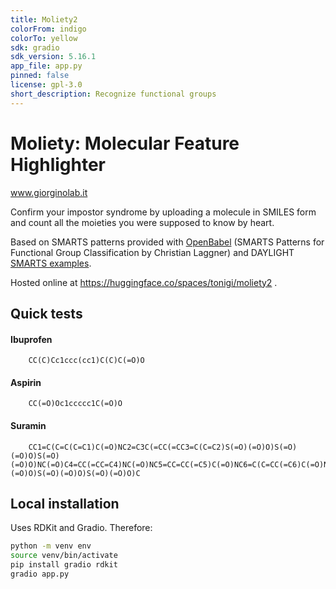 ```yaml
---
title: Moliety2
colorFrom: indigo
colorTo: yellow
sdk: gradio
sdk_version: 5.16.1
app_file: app.py
pinned: false
license: gpl-3.0
short_description: Recognize functional groups
---
```


# Moliety: Molecular Feature Highlighter

www.giorginolab.it

Confirm your impostor syndrome by uploading a molecule in SMILES form and count all the moieties you were supposed to know by heart.

Based on SMARTS patterns provided with [OpenBabel](https://github.com/openbabel/openbabel/blob/master/data/SMARTS_InteLigand.txt) (SMARTS Patterns for Functional Group Classification by Christian Laggner) and DAYLIGHT [SMARTS examples](https://www.daylight.com/dayhtml_tutorials/languages/smarts/smarts_examples.html).

Hosted online at https://huggingface.co/spaces/tonigi/moliety2 .




## Quick tests

#### Ibuprofen
        CC(C)Cc1ccc(cc1)C(C)C(=O)O
#### Aspirin
        CC(=O)Oc1ccccc1C(=O)O
#### Suramin
        CC1=C(C=C(C=C1)C(=O)NC2=C3C(=CC(=CC3=C(C=C2)S(=O)(=O)O)S(=O)(=O)O)S(=O)(=O)O)NC(=O)C4=CC(=CC=C4)NC(=O)NC5=CC=CC(=C5)C(=O)NC6=C(C=CC(=C6)C(=O)NC7=C8C(=CC(=CC8=C(C=C7)S(=O)(=O)O)S(=O)(=O)O)S(=O)(=O)O)C


## Local installation

Uses RDKit and Gradio. Therefore:

```bash
python -m venv env
source venv/bin/activate
pip install gradio rdkit
gradio app.py
```